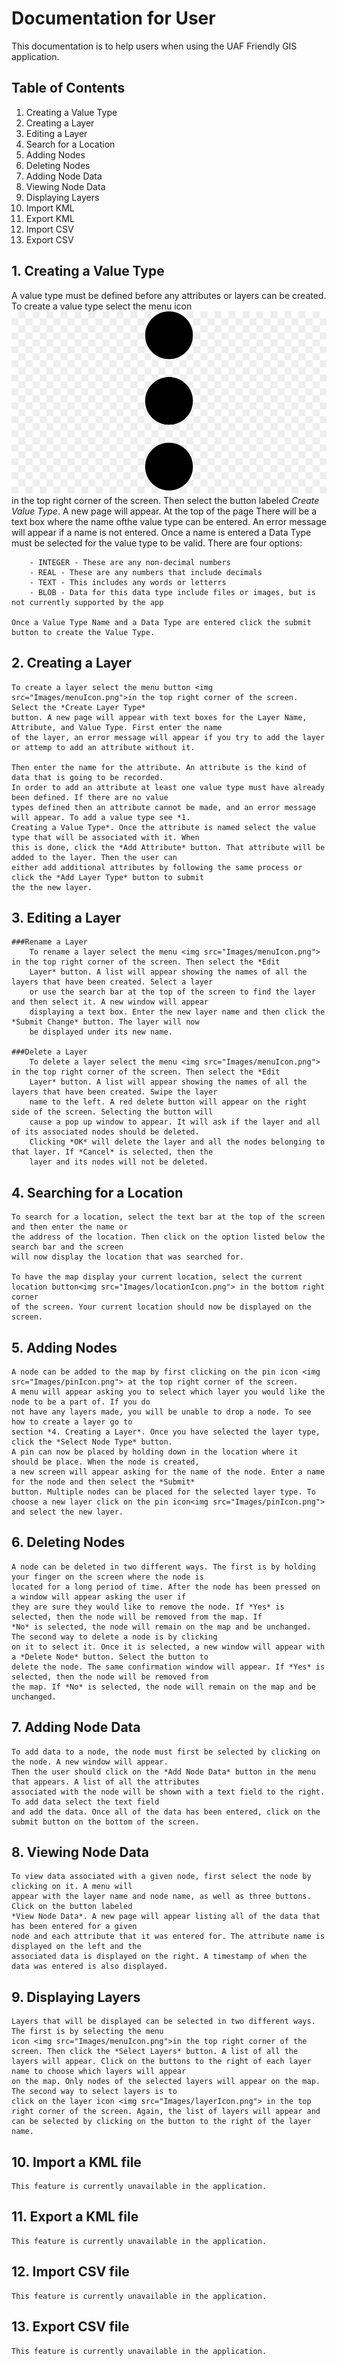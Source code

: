 
# Documentation for User

This documentation is to help users when using the UAF Friendly GIS application.

## Table of Contents

1. Creating a Value Type
2. Creating a Layer
3. Editing a Layer
4. Search for a Location
5. Adding Nodes
6. Deleting Nodes
7. Adding Node Data
8. Viewing Node Data
9. Displaying Layers
10. Import KML
11. Export KML
12. Import CSV
13. Export CSV 


## 1. Creating a Value Type

A value type must be defined before any attributes or layers can be created. To create a value type select the menu icon <img src="Images/menuIcon.png"> in the top right corner of the screen. Then select the button labeled *Create Value Type*. A new page will appear. At the top of the page There will be a text box where the name ofthe value type can be entered. An error message will appear if a name is not entered. Once a name is entered a Data Type must be selected for the value type to be valid.
There are four options:
		
		- INTEGER - These are any non-decimal numbers
		- REAL - These are any numbers that include decimals
		- TEXT - This includes any words or letterrs
		- BLOB - Data for this data type include files or images, but is not currently supported by the app

	Once a Value Type Name and a Data Type are entered click the submit button to create the Value Type.


## 2. Creating a Layer
	
	To create a layer select the menu button <img src="Images/menuIcon.png">in the top right corner of the screen. Select the *Create Layer Type*
	button. A new page will appear with text boxes for the Layer Name, Attribute, and Value Type. First enter the name
	of the layer, an error message will appear if you try to add the layer or attemp to add an attribute without it.
	
	Then enter the name for the attribute. An attribute is the kind of data that is going to be recorded.
	In order to add an attribute at least one value type must have already been defined. If there are no value 
	types defined then an attribute cannot be made, and an error message will appear. To add a value type see *1. 
	Creating a Value Type*. Once the attribute is named select the value type that will be associated with it. When
	this is done, click the *Add Attribute* button. That attribute will be added to the layer. Then the user can
	either add additional attributes by following the same process or click the *Add Layer Type* button to submit 
	the the new layer.


## 3. Editing a Layer
	
	###Rename a Layer
		To rename a layer select the menu <img src="Images/menuIcon.png"> in the top right corner of the screen. Then select the *Edit
		Layer* button. A list will appear showing the names of all the layers that have been created. Select a layer
		or use the search bar at the top of the screen to find the layer and then select it. A new window will appear
		displaying a text box. Enter the new layer name and then click the *Submit Change* button. The layer will now 
		be displayed under its new name.

	###Delete a Layer
		To delete a layer select the menu <img src="Images/menuIcon.png"> in the top right corner of the screen. Then select the *Edit
		Layer* button. A list will appear showing the names of all the layers that have been created. Swipe the layer
		name to the left. A red delete button will appear on the right side of the screen. Selecting the button will
		cause a pop up window to appear. It will ask if the layer and all of its associated nodes should be deleted.
		Clicking *OK* will delete the layer and all the nodes belonging to that layer. If *Cancel* is selected, then the
		layer and its nodes will not be deleted.


## 4. Searching for a Location
	
	To search for a location, select the text bar at the top of the screen and then enter the name or
	the address of the location. Then click on the option listed below the search bar and the screen 
	will now display the location that was searched for.

	To have the map display your current location, select the current location button<img src="Images/locationIcon.png"> in the bottom right corner
	of the screen. Your current location should now be displayed on the screen.


## 5. Adding Nodes
	
	A node can be added to the map by first clicking on the pin icon <img src="Images/pinIcon.png"> at the top right corner of the screen.
	A menu will appear asking you to select which layer you would like the node to be a part of. If you do
	not have any layers made, you will be unable to drop a node. To see how to create a layer go to 
	section *4. Creating a Layer*. Once you have selected the layer type, click the *Select Node Type* button.
	A pin can now be placed by holding down in the location where it should be place. When the node is created, 
	a new screen will appear asking for the name of the node. Enter a name for the node and then select the *Submit*
	button. Multiple nodes can be placed for the selected layer type. To choose a new layer click on the pin icon<img src="Images/pinIcon.png">
	and select the new layer.


## 6. Deleting Nodes

	A node can be deleted in two different ways. The first is by holding your finger on the screen where the node is 
	located for a long period of time. After the node has been pressed on a window will appear asking the user if 
	they are sure they would like to remove the node. If *Yes* is selected, then the node will be removed from the map. If
	*No* is selected, the node will remain on the map and be unchanged. The second way to delete a node is by clicking
	on it to select it. Once it is selected, a new window will appear with a *Delete Node* button. Select the button to
	delete the node. The same confirmation window will appear. If *Yes* is selected, then the node will be removed from 
	the map. If *No* is selected, the node will remain on the map and be unchanged.


## 7. Adding Node Data

	To add data to a node, the node must first be selected by clicking on the node. A new window will appear.
	Then the user should click on the *Add Node Data* button in the menu that appears. A list of all the attributes
	associated with the node will be shown with a text field to the right. To add data select the text field 
	and add the data. Once all of the data has been entered, click on the submit button on the bottom of the screen. 


## 8. Viewing Node Data

	To view data associated with a given node, first select the node by clicking on it. A menu will
	appear with the layer name and node name, as well as three buttons. Click on the button labeled
	*View Node Data*. A new page will appear listing all of the data that has been entered for a given
	node and each attribute that it was entered for. The attribute name is displayed on the left and the 
	associated data is displayed on the right. A timestamp of when the data was entered is also displayed.


## 9. Displaying Layers
	
	Layers that will be displayed can be selected in two different ways. The first is by selecting the menu
	icon <img src="Images/menuIcon.png">in the top right corner of the screen. Then click the *Select Layers* button. A list of all the 
	layers will appear. Click on the buttons to the right of each layer name to choose which layers will appear
	on the map. Only nodes of the selected layers will appear on the map. The second way to select layers is to 
	click on the layer icon <img src="Images/layerIcon.png"> in the top right corner of the screen. Again, the list of layers will appear and 
	can be selected by clicking on the button to the right of the layer name.


## 10. Import a KML file
	
	This feature is currently unavailable in the application.

## 11. Export a KML file

	This feature is currently unavailable in the application.

## 12. Import CSV file

	This feature is currently unavailable in the application.
	
## 13. Export CSV file
	
	This feature is currently unavailable in the application.

